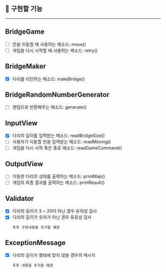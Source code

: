 ## 🚀 구현할 기능
---

## BridgeGame

- [ ] 칸을 이동할 때 사용하는 메소드: move()
- [ ] 게임을 다시 시작할 때 사용하는 메소드: retry()

## BridgeMaker

- [x] 다리를 리턴하는 메소드: makeBridge()

## BridgeRandomNumberGenerator

- [ ] 랜덤으로 반환해주는 메소드: generate()

## InputView

- [x] 다리의 길이를 입력받는 메소드: readBridgeSize()
- [ ] 사용자가 이동할 칸을 입력받는 메소드: readMoving()
- [ ] 게임을 다시 시작 혹은 종료 메소드: readGameCommand()

## OutputView

- [ ] 이동한 다리의 상태를 출력하는 메소드: printMap()
- [ ] 게임의 최종 결과를 출력하는 메소드: printResult()

## Validator

- [x] 다리의 길이가 3 ~ 20이 아닌 경우 유혀성 검사
- [x] 다리의 길이가 숫자가 아닌 경우 유효성 검사
    ```
    추후 구현내용을 추가할 예정

## ExceptionMessage

- [x] 다리의 길이가 형태에 맞지 않을 경우의 메시지
    ```
    추후 내용을 추가할 예정